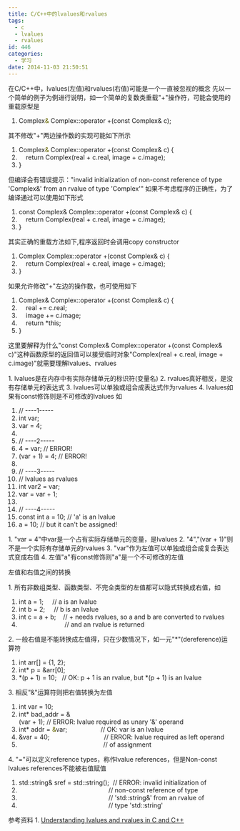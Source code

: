 ```yaml
---
title: C/C++中的lvalues和rvalues
tags:
  - c
  - lvalues
  - rvalues
id: 446
categories:
  - 学习
date: 2014-11-03 21:50:51
---
```


在C/C++中，lvalues(左值)和rvalues(右值)可能是一个一直被忽视的概念<!--more-->
先以一个简单的例子为例进行说明，如一个简单的复数类重载"+"操作符，可能会使用的重载原型是

1.  <span class="typ">Complex<span style="color: #666600;">&amp;</span></span><span class="pln"> </span><span class="typ">Complex</span><span class="pun">::</span><span class="kwd">operator</span><span class="pln"> </span><span class="pun">+(</span><span class="kwd">const</span><span class="pln"> </span><span class="typ">Complex&amp;</span><span class="pln"> c</span><span class="pun">);</span>
&nbsp;

其不修改"+"两边操作数的实现可能如下所示

1.  <span class="typ">Complex<span style="color: #666600;">&amp;</span></span><span class="pln"> </span><span class="typ">Complex</span><span class="pun">::</span><span class="kwd">operator</span><span class="pln"> </span><span class="pun">+(</span><span class="kwd">const</span><span class="pln"> </span><span class="typ">Complex&amp;</span><span class="pln"> c</span><span class="pun">)</span><span class="pln"> </span><span class="pun">{</span>
2.  <span class="pln">    </span><span class="kwd">return</span><span class="pln"> </span><span class="typ">Complex</span><span class="pun">(</span><span class="pln">real </span><span class="pun">+</span><span class="pln"> c</span><span class="pun">.</span><span class="pln">real</span><span class="pun">,</span><span class="pln"> image </span><span class="pun">+</span><span class="pln"> c</span><span class="pun">.</span><span class="pln">image</span><span class="pun">);</span>
3.  <span class="pun">}</span>
&nbsp;

但编译会有错误提示："invalid initialization of non-const reference of type 'Complex&amp;' from an rvalue of type 'Complex'"
如果不考虑程序的正确性，为了编译通过可以使用如下形式

1.  <span class="kwd">const</span><span class="pln"> </span><span class="typ">Complex&amp;</span><span class="pln"> </span><span class="typ">Complex</span><span class="pun">::</span><span class="kwd">operator</span><span class="pln"> </span><span class="pun">+(</span><span class="kwd">const</span><span class="pln"> </span><span class="typ">Complex&amp;</span><span class="pln"> c</span><span class="pun">)</span><span class="pln"> </span><span class="pun">{</span>
2.  <span class="kwd">    return</span><span class="pln"> </span><span class="typ">Complex</span><span class="pun">(</span><span class="pln">real </span><span class="pun">+</span><span class="pln"> c</span><span class="pun">.</span><span class="pln">real</span><span class="pun">,</span><span class="pln"> image </span><span class="pun">+</span><span class="pln"> c</span><span class="pun">.</span><span class="pln">image</span><span class="pun">);</span>
3.  <span class="pun">}</span>
&nbsp;

其实正确的重载方法如下,程序返回时会调用copy constructor

1.  <span class="typ">Complex</span><span class="pln"> </span><span class="typ">Complex</span><span class="pun">::</span><span class="kwd">operator</span><span class="pln"> </span><span class="pun">+(</span><span class="kwd">const</span><span class="pln"> </span><span class="typ">Complex&amp;</span><span class="pln"> c</span><span class="pun">)</span><span class="pln"> </span><span class="pun">{</span>
2.  <span class="pln">    </span><span class="kwd">return</span><span class="pln"> </span><span class="typ">Complex</span><span class="pun">(</span><span class="pln">real </span><span class="pun">+</span><span class="pln"> c</span><span class="pun">.</span><span class="pln">real</span><span class="pun">,</span><span class="pln"> image </span><span class="pun">+</span><span class="pln"> c</span><span class="pun">.</span><span class="pln">image</span><span class="pun">);</span>
3.  <span class="pun">}</span>
&nbsp;

如果允许修改"+"左边的操作数，也可使用如下

1.  <span class="typ">Complex&amp;</span><span class="pln"> </span><span class="typ">Complex</span><span class="pun">::</span><span class="kwd">operator</span><span class="pln"> </span><span class="pun">+(</span><span class="kwd">const</span><span class="pln"> </span><span class="typ">Complex</span><span class="pun">&amp;</span><span class="pln"> c</span><span class="pun">)</span><span class="pln"> </span><span class="pun">{</span>
2.  <span class="pln">    real </span><span class="pun">+=</span><span class="pln"> c</span><span class="pun">.</span><span class="pln">real</span><span class="pun">;</span>
3.  <span class="pln">    image </span><span class="pun">+=</span><span class="pln"> c</span><span class="pun">.</span><span class="pln">image</span><span class="pun">;</span>
4.  <span class="pln">    </span><span class="kwd">return</span><span class="pln"> </span><span class="pun">*</span><span class="kwd">this</span><span class="pun">;</span>
5.  <span class="pun">}</span>
&nbsp;

这里要解释为什么"const Complex&amp; Complex::operator +(const Complex&amp; c)"这种函数原型的返回值可以接受临时对象"Complex(real + c.real, image + c.image)"就需要理解lvalues、rvalues

1\. lvalues是在内存中有实际存储单元的标识符(变量名)
2\. rvalues真好相反，是没有存储单元的表达式
3\. lvalues可以单独或组合成表达式作为rvalues
4\. lvalues如果有const修饰则是不可修改的lvalues
如

1.  <span class="com">// ----1-----</span>
2.  <span class="typ">int</span><span class="pln"> var</span><span class="pun">;</span>
3.  <span class="pln">var </span><span class="pun">=</span><span class="pln"> </span><span class="lit">4</span><span class="pun">;</span>
4.  <span class="pln"> </span>
5.  <span class="com">// ----2-----</span>
6.  <span class="lit">4</span><span class="pln"> </span><span class="pun">=</span><span class="pln"> var</span><span class="pun">;</span><span class="pln"> </span><span class="com">// ERROR!</span>
7.  <span class="pun">(</span><span class="pln">var </span><span class="pun">+</span><span class="pln"> </span><span class="lit">1</span><span class="pun">)</span><span class="pln"> </span><span class="pun">=</span><span class="pln"> </span><span class="lit">4</span><span class="pun">;</span><span class="pln"> </span><span class="com">// ERROR!</span>
8.  <span class="pln"> </span>
9.  <span class="com">// ----3-----</span>
10.  <span class="com">// lvalues as rvalues</span>
11.  <span class="typ">int</span><span class="pln"> var2 </span><span class="pun">=</span><span class="pln"> var</span><span class="pun">;</span>
12.  <span class="pln">var </span><span class="pun">=</span><span class="pln"> var </span><span class="pun">+</span><span class="pln"> </span><span class="lit">1</span><span class="pun">;</span>
13.  <span class="pln"> </span>
14.  <span class="com">// ----4-----</span>
15.  <span class="kwd">const</span><span class="pln"> </span><span class="typ">int</span><span class="pln"> a </span><span class="pun">=</span><span class="pln"> </span><span class="lit">10</span><span class="pun">;</span><span class="pln"> </span><span class="com">// 'a' is an lvalue</span>
16.  <span class="pln">a </span><span class="pun">=</span><span class="pln"> </span><span class="lit">10</span><span class="pun">;</span><span class="pln"> </span><span class="com">// but it can't be assigned!</span>
&nbsp;

1\. "var = 4"中var是一个占有实际存储单元的变量，是lvalues
2\. "4","(var + 1)"则不是一个实际有存储单元的rvalues
3\. "var"作为左值可以单独或组合成复合表达式变成右值
4\. 左值"a"有const修饰则"a"是一个不可修改的左值

左值和右值之间的转换

1\. 所有非数组类型、函数类型、不完全类型的左值都可以隐式转换成右值，如

1.  <span class="typ">int</span><span class="pln"> a </span><span class="pun">=</span><span class="pln"> </span><span class="lit">1</span><span class="pun">;</span><span class="pln">     </span><span class="com">// a is an lvalue</span>
2.  <span class="typ">int</span><span class="pln"> b </span><span class="pun">=</span><span class="pln"> </span><span class="lit">2</span><span class="pun">;</span><span class="pln">     </span><span class="com">// b is an lvalue</span>
3.  <span class="typ">int</span><span class="pln"> c </span><span class="pun">=</span><span class="pln"> a </span><span class="pun">+</span><span class="pln"> b</span><span class="pun">;</span><span class="pln">    </span><span class="com">// + needs rvalues, so a and b are converted to rvalues</span>
4.  <span class="pln">                          </span><span class="com">// and an rvalue is returned</span>
&nbsp;

2\. 一般右值是不能转换成左值得，只在少数情况下，如一元"*"(dereference)运算符

1.  <span class="typ">int</span><span class="pln"> arr</span><span class="pun">[]</span><span class="pln"> </span><span class="pun">=</span><span class="pln"> </span><span class="pun">{</span><span class="lit">1</span><span class="pun">,</span><span class="pln"> </span><span class="lit">2</span><span class="pun">};</span>
2.  <span class="typ">int</span><span class="pun">*</span><span class="pln"> p </span><span class="pun">=</span><span class="pln"> </span><span class="pun">&amp;</span><span class="pln">arr</span><span class="pun">[</span><span class="lit">0</span><span class="pun">];</span>
3.  <span class="pun">*(</span><span class="pln">p </span><span class="pun">+</span><span class="pln"> </span><span class="lit">1</span><span class="pun">)</span><span class="pln"> </span><span class="pun">=</span><span class="pln"> </span><span class="lit">10</span><span class="pun">;</span><span class="pln">   </span><span class="com">// OK: p + 1 is an rvalue, but *(p + 1) is an lvalue</span>
&nbsp;

3\. 相反"&amp;"运算符则把右值转换为左值

1.  <span class="typ">int</span><span class="pln"> var </span><span class="pun">=</span><span class="pln"> </span><span class="lit">10</span><span class="pun">;</span>
2.  <span class="typ">int</span><span class="pun">*</span><span class="pln"> bad_addr </span><span class="pun">=</span><span class="pln"> &amp;</span><span class="pun">(</span><span class="pln">var </span><span class="pun">+</span><span class="pln"> </span><span class="lit">1</span><span class="pun">);</span><span class="pln"> </span><span class="com">// ERROR: lvalue required as unary '&amp;' operand</span>
3.  <span class="typ">int</span><span class="pun">*</span><span class="pln"> addr </span><span class="pun">=</span><span class="pln"> <span style="color: #666600;">&amp;</span></span><span class="pln">var</span><span class="pun">;</span><span class="pln">                   </span><span class="com">// OK: var is an lvalue</span>
4.  <span class="pln">&amp;var </span><span class="pun">=</span><span class="pln"> </span><span class="lit">40</span><span class="pun">;</span><span class="pln">                               </span><span class="com">// ERROR: lvalue required as left operand</span>
5.  <span class="pln">                                                </span><span class="com">// of assignment</span>
&nbsp;

4\. "="可以定义reference types，称作lvalue references，但是Non-const lvalues references不能被右值赋值

1.  <span class="pln">std</span><span class="pun">::</span><span class="pln">string</span><span class="pun">&amp;</span><span class="pln"> sref </span><span class="pun">=</span><span class="pln"> std</span><span class="pun">::</span><span class="pln">string</span><span class="pun">();</span><span class="pln">  </span><span class="com">// ERROR: invalid initialization of</span>
2.  <span class="pln">                                                   </span><span class="com">// non-const reference of type</span>
3.  <span class="pln">                                                   </span><span class="com">// 'std::string&amp;' from an rvalue of</span>
4.  <span class="pln">                                                   </span><span class="com">// type 'std::string'</span>
&nbsp;

参考资料
1\. [Understanding lvalues and rvalues in C and C++](http://eli.thegreenplace.net/2011/12/15/understanding-lvalues-and-rvalues-in-c-and-c)